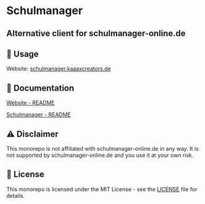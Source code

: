 # Schulmanager

## Alternative client for schulmanager-online.de

## 🚀 Usage

Website: [schulmanager.kaaaxcreators.de](https://schulmanager.kaaaxcreators.de)

## 📖 Documentation

[Website - README](https://github.com/kaaax0815/schulmanager/tree/main/packages/website#readme)

[Schulmanager - README](https://github.com/kaaax0815/schulmanager/tree/main/packages/schulmanager#readme)

## ⚠️ Disclaimer

This monorepo is not affiliated with schulmanager-online.de in any way. It is not supported by schulmanager-online.de and you use it at your own risk.

## 📜 License

This monorepo is licensed under the MIT License - see the [LICENSE](LICENSE) file for details.
